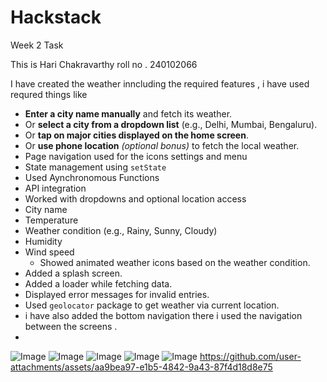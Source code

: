 # Hackstack
Week 2 Task

This is Hari Chakravarthy 
roll no . 240102066

I have created the weather inncluding the required features ,
i have used requred things like 
- **Enter a city name manually** and fetch its weather.
- Or **select a city from a dropdown list** (e.g., Delhi, Mumbai, Bengaluru).
- Or **tap on major cities displayed on the home screen**.
- Or **use phone location** *(optional bonus)* to fetch the local weather.
- Page navigation used for the icons settings and menu 
- State management using `setState`
- Used Aynchronomous Functions
- API integration
- Worked with dropdowns and optional location access
 - City name
- Temperature
- Weather condition (e.g., Rainy, Sunny, Cloudy)
- Humidity
- Wind speed
   - Showed animated weather icons based on the weather condition.
- Added a splash screen.
- Added a loader while fetching data.
- Displayed error messages for invalid entries.
- Used `geolocator` package to get weather via current location.
- i have also added the bottom navigation there i used the navigation between the screens .
- 
![Image](https://github.com/user-attachments/assets/89a1ce32-7c99-4744-af74-fec989dd9ecf)
![Image](https://github.com/user-attachments/assets/e1e43587-b4d6-4d29-bf58-a162f466432d)
![Image](https://github.com/user-attachments/assets/9f93391d-cc85-4c0a-8665-b7778532db7e)
![Image](https://github.com/user-attachments/assets/9c8d09cd-b5d1-4ac6-b56c-53b4e2f1b121)
![Image](https://github.com/user-attachments/assets/2aaab9b5-ea1f-48c3-9baf-77a5608f74a9)
https://github.com/user-attachments/assets/aa9bea97-e1b5-4842-9a43-87f4d18d8e75
